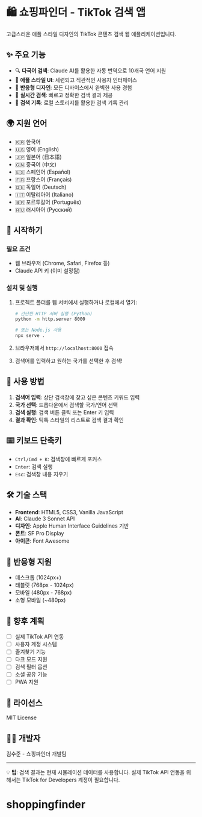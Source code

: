# 🛍️ 쇼핑파인더 - TikTok 검색 앱

고급스러운 애플 스타일 디자인의 TikTok 콘텐츠 검색 웹 애플리케이션입니다.

## ✨ 주요 기능

- 🔍 **다국어 검색**: Claude AI를 활용한 자동 번역으로 10개국 언어 지원
- 🎨 **애플 스타일 UI**: 세련되고 직관적인 사용자 인터페이스
- 📱 **반응형 디자인**: 모든 디바이스에서 완벽한 사용 경험
- 🚀 **실시간 검색**: 빠르고 정확한 검색 결과 제공
- 💾 **검색 기록**: 로컬 스토리지를 활용한 검색 기록 관리

## 🌍 지원 언어

- 🇰🇷 한국어
- 🇺🇸 영어 (English)
- 🇯🇵 일본어 (日本語)
- 🇨🇳 중국어 (中文)
- 🇪🇸 스페인어 (Español)
- 🇫🇷 프랑스어 (Français)
- 🇩🇪 독일어 (Deutsch)
- 🇮🇹 이탈리아어 (Italiano)
- 🇧🇷 포르투갈어 (Português)
- 🇷🇺 러시아어 (Русский)

## 🚀 시작하기

### 필요 조건

- 웹 브라우저 (Chrome, Safari, Firefox 등)
- Claude API 키 (이미 설정됨)

### 설치 및 실행

1. 프로젝트 폴더를 웹 서버에서 실행하거나 로컬에서 열기:
   ```bash
   # 간단한 HTTP 서버 실행 (Python)
   python -m http.server 8000
   
   # 또는 Node.js 사용
   npx serve .
   ```

2. 브라우저에서 `http://localhost:8000` 접속

3. 검색어를 입력하고 원하는 국가를 선택한 후 검색!

## 🎯 사용 방법

1. **검색어 입력**: 상단 검색창에 찾고 싶은 콘텐츠 키워드 입력
2. **국가 선택**: 드롭다운에서 검색할 국가/언어 선택
3. **검색 실행**: 검색 버튼 클릭 또는 Enter 키 입력
4. **결과 확인**: 틱톡 스타일의 리스트로 검색 결과 확인

## ⌨️ 키보드 단축키

- `Ctrl/Cmd + K`: 검색창에 빠르게 포커스
- `Enter`: 검색 실행
- `Esc`: 검색창 내용 지우기

## 🛠️ 기술 스택

- **Frontend**: HTML5, CSS3, Vanilla JavaScript
- **AI**: Claude 3 Sonnet API
- **디자인**: Apple Human Interface Guidelines 기반
- **폰트**: SF Pro Display
- **아이콘**: Font Awesome

## 📱 반응형 지원

- 데스크톱 (1024px+)
- 태블릿 (768px - 1024px)
- 모바일 (480px - 768px)
- 소형 모바일 (~480px)

## 🔮 향후 계획

- [ ] 실제 TikTok API 연동
- [ ] 사용자 계정 시스템
- [ ] 즐겨찾기 기능
- [ ] 다크 모드 지원
- [ ] 검색 필터 옵션
- [ ] 소셜 공유 기능
- [ ] PWA 지원

## 📄 라이선스

MIT License

## 👨‍💻 개발자

김수준 - 쇼핑파인더 개발팀

---

💡 **팁**: 검색 결과는 현재 시뮬레이션 데이터를 사용합니다. 실제 TikTok API 연동을 위해서는 TikTok for Developers 계정이 필요합니다.
# shoppingfinder
